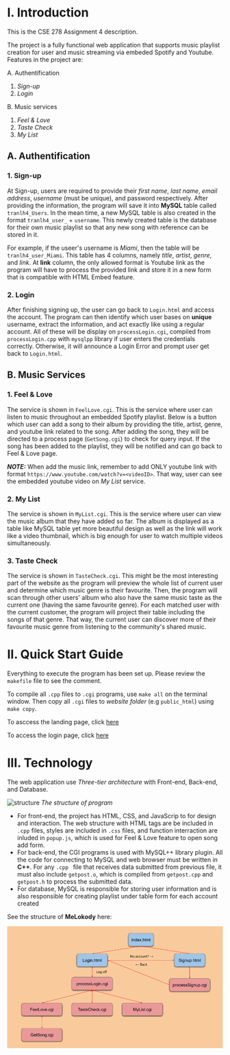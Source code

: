# I. Introduction

This is the CSE 278 Assignment 4 description.  

The project is a fully functional web application that supports music playlist creation for user and music streaming via embeded Spotify and Youtube.
Features in the project are:

A. Authentification
  1. *Sign-up* 
  2. *Login*

B. Music services
  1. *Feel & Love*
  2. *Taste Check*
  3. *My List*

## A. Authentification

### 1. Sign-up

At Sign-up, users are required to provide their *first name*, *last name*, *email address*, *username* (must be unique), and password respectively. After providing the information, the program will save it into **MySQL** table called `tranlh4_Users`. In the mean time, a new MySQL table is also created in the format `tranlh4_user_` + `username`. This newly created table is the database for their own music playlist so that any new song with reference can be stored in it.

For example, if the useer's username is *Miami*, then the table will be `tranlh4_user_Miami`. This table has 4 columns, namely *title*, *artist*, *genre*, and *link*. At **link** column, the only allowed format is Youtube link as the program will have to process the provided link and store it in a new form that is compatible with HTML Embed feature.

### 2. Login

After finishing signing up, the user can go back to `Login.html` and access the account. The program can then identify which user bases on **unique** username, extract the information, and act exactly like using a regular account. All of these will be display on `processLogin.cgi`, compiled from `processLogin.cpp` with `mysqlpp` library if user enters the credentials correctly. Otherwise, it will announce a Login Error and prompt user get back to `Login.html`.

## B. Music Services

### 1. Feel & Love

The service is shown in `FeelLove.cgi`. This is the service where user can listen to music throughout an embedded Spotify playlist. Below is a button which user can add a song to their album by providing the title, artist, genre, and youtube link related to the song. After adding the song, they will be directed to a process page (`GetSong.cgi`) to check for query input. If the song has been added to the playlist, they will be notified and can go back to Feel & Love page.

***NOTE:*** When add the music link, remember to add ONLY youtube link with format `https://www.youtube.com/watch?v=<videoID>`. That way, user can see the embedded youtube video on *My List* service.

### 2. My List

The service is shown in `MyList.cgi`. This is the service where user can view the music album that they have added so far. The album is displayed as a table like MySQL table yet more beautiful design as well as the link will work like a video thumbnail, which is big enough for user to watch multiple videos simultaneously.

### 3. Taste Check

The service is shown in `TasteCheck.cgi`. This might be the most interesting part of the website as the program will preview the whole list of current user and determine which music genre is their favourite. Then, the program will scan through other users' album who also have the same music taste as the current one (having the same favourite genre). For each matched user with the current customer, the program will project their table including the songs of that genre. That way, the current user can discover more of their favourite music genre from listening to the community's shared music.


# II. Quick Start Guide

Everything to execute the program has been set up. Please review the `makefile` file to see the comment.

To compile all `.cpp` files to `.cgi` programs, use `make all` on the terminal window. Then copy all `.cgi` files to *website folder* (e.g `public_html`) using `make copy`.

To asccess the landing page, click [here](http://os1.csi.miamioh.edu/~tranlh4/)

To access the login page, click [here](http://os1.csi.miamioh.edu/~tranlh4/Login.html)


# III. Technology

The web application use *Three-tier architecture* with Front-end, Back-end, and Database.

![structure](https://upload.wikimedia.org/wikipedia/commons/thumb/5/51/Overview_of_a_three-tier_application_vectorVersion.svg/1920px-Overview_of_a_three-tier_application_vectorVersion.svg.png)
*The structure of program*

* For front-end, the project has HTML, CSS, and JavaScrip to for design and interaction. The web structure with HTML tags are be included in `.cpp` files, styles are included in `.css` files, and function interraction are inluded in `popup.js`, which is used for Feel & Love feature to open song add form.
* For back-end, the CGI programs is used with MySQL++ library plugin. All the code for connecting to MySQL and web browser must be written in **C++**. For any `.cpp ` file that receives data submitted from previous file, it must also include `getpost.o`, which is compiled from `getpost.cpp` and `getpost.h` to process the submitted data.
* For database, MySQL is responsible for storing user information and is also responsible for creating playlist under table form for each account created

See the structure of **MeLokody** here:

![project_architecture](https://github.com/TranHVLoc/MeLokody/blob/main/architecture.png)
